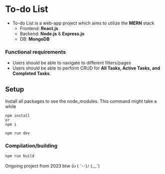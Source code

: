 # To-do List

- To-do List is a web-app project which aims to utilize the **MERN** stack
  - Frontend: **React.js**
  - Backend: **Node.js** & **Express.js**
  - DB: **MongoDB**

### Functional requirements
- Users should be able to navigate to different filters/pages
- Users should be able to perform CRUD for **All Tasks, Active Tasks, and Completed Tasks**.

## Setup
Install all packages to see the node_modules.
This command might take a while

```
npm install
or
npm i

npm run dev
```

### Compilation/building
```
npm run build
```

Ongoing project from 2023 btw 👍
( ´･･)ﾉ (._.`)